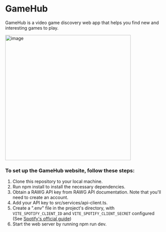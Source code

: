 # GameHub

GameHub is a video game discovery web app that helps you find new and interesting games to play.

<img src="https://github.com/user-attachments/assets/2c99625d-b3f3-430d-a3d4-093735493737" alt="image" width="400"/>

### To set up the GameHub website, follow these steps:

1. Clone this repository to your local machine.
2. Run npm install to install the necessary dependencies.
3. Obtain a RAWG API key from RAWG API documentation. Note that you'll need to create an account.
4. Add your API key to src/services/api-client.ts.
5. Create a ".env" file in the project's directory, with `VITE_SPOTIFY_CLIENT_ID` and `VITE_SPOTIFY_CLIENT_SECRET` configured (See [Spotify's official guide](https://developer.spotify.com/documentation/web-api/tutorials/getting-started#request-an-access-token))
6. Start the web server by running npm run dev.
